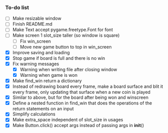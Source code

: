 ### To-do list
- [ ] Make resizable window
- [ ] Finish README.md
- [ ] Make Text accept pygame.freetype.Font for font
- [ ] Make screen 1 slot_size taller (so window is square)
  - [ ] Fix win_screen
  - [ ] Move new game button to top in win_screen
- [x] Improve saving and loading
- [x] Stop game if board is full and there is no win
- [x] Fix warning messages
  - [x] Warning when writing file after closing window
  - [x] Warning when game is won
- [x] Make find_win return a dictionary
- [x] Instead of redrawing board every frame, make a board surface and blit it every frame, only updating that surface when a new coin is played
- [x] Similar to above, but for the board after being won and winscreen
- [x] Define a nested function in find_win that does the operations of the return statements on an input
- [x] Simplify calculations
- [x] Make extra_space independent of slot_size in usages
- [x] Make Button.click() accept args instead of passing args in __init__()
